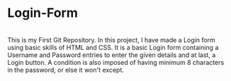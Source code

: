 # Login-Form
<br>
This is my First Git Repository. In this project, I have made a Login form using basic skills of HTML and CSS. It is a basic Login form containing a Username and Password entries to enter the given details and at last, a Login button. A condition is also imposed of having minimum 8 characters in the password, or else it won't except.
